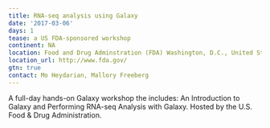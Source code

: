 ```yaml
---
title: RNA-seq analysis using Galaxy
date: '2017-03-06'
days: 1
tease: a US FDA-sponsored workshop
continent: NA
location: Food and Drug Adminstration (FDA) Washington, D.C., United States
location_url: http://www.fda.gov/
gtn: true
contact: Mo Heydarian, Mallory Freeberg
---
```

A full-day hands-on Galaxy workshop the includes: An Introduction to Galaxy and Performing RNA-seq Analysis with Galaxy. Hosted by the U.S. Food & Drug Administration.
